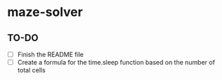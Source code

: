 # maze-solver

## TO-DO

- [ ] Finish the README file
- [ ] Create a formula for the time.sleep function based on the number of total cells
